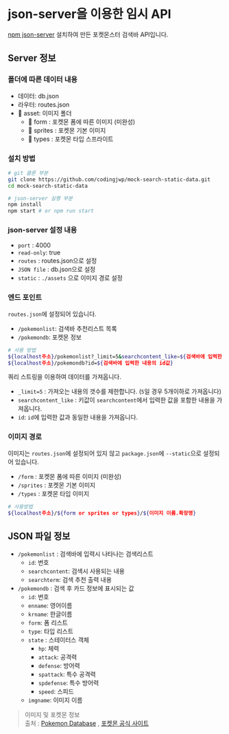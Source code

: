 # json-server을 이용한 임시 API

[npm json-server](https://www.npmjs.com/package/json-server) 설치하여 만든 포켓몬스터 검색바 API입니다.

##  Server 정보

### 폴더에 따른 데이터 내용

- 데이터: db.json
- 라우터: routes.json
- 📂 asset: 이미지 폴더
  - 📂 form : 포켓몬 폼에 따른 이미지 (미완성)
  - 📂 sprites : 포켓몬 기본 이미지
  - 📂 types : 포켓몬 타입 스프라이트

### 설치 방법

```bash
# git 클론 부분
git clone https://github.com/codingjwp/mock-search-static-data.git
cd mock-search-static-data
```

```bash
# json-server 실행 부분
npm install
npm start # or npm run start
```

### json-server 설정 내용
- `port` : 4000
- `read-only`: true
- `routes` : routes.json으로 설정
- `JSON file` : db.json으로 설정
- `static` : `./assets` 으로 이미지 경로 설정  

### 엔드 포인트
`routes.json`에 설정되어 있습니다.
- `/pokemonlist`: 검색바 추천리스트 목록
- `/pokemondb`: 포켓몬 정보

```bash
# 사용 방법
${localhost주소}/pokemonlist?_limit=5&searchcontent_like=${검색바에 입력한 내용}
${localhost주소}/pokemondb?id=${검색바에 입력한 내용의 id값}
```

쿼리 스트링을 이용하여 데이터를 가져옵니다.
- `_limit=5` : 가져오는 내용의 갯수를 제한합니다. (`5`일 경우 5개이하로 가져옵니다)
- `searchcontent_like` : 키값이 `searchcontent`에서 입력한 값을 포함한 내용을 가져옵니다.
- `id`: `id`에 입력한 값과 동일한 내용을 가져옵니다.

### 이미지 경로
이미지는 `routes.json`에 설정되어 있지 않고 `package.json`에 `--static`으로 설정되어 있습니다.
- `/form` : 포켓몬 폼에 따른 이미지 (미완성)
- `/sprites` : 포켓몬 기본 이미지
- `/types` : 포켓몬 타입 이미지

```bash
# 사용방법
${localhost주소}/${form or sprites or types}/${이미지 이름.확장명}
```

## JSON 파일 정보

- `/pokemonlist` : 검색바에 입력시 나타나는 검색리스트
  - `id`: 번호
  - `searchcontent`: 검색시 사용되는 내용
  - `searchterm`: 검색 추천 출력 내용
- `/pokemondb` : 검색 후 카드 정보에 표시되는 값
  - `id`: 번호
  - `enname`: 영어이름
  - `krname`: 한글이름
  - `form`: 폼 리스트
  - `type`: 타입 리스트
  - `state` : 스테이터스 객체
    - `hp`: 체력
    - `attack`: 공격력
    - `defense`: 방어력
    - `spattack`: 특수 공격력
    - `spdefense`: 특수 방어력
    - `speed`: 스피드
  - `imgname`: 이미지 이름

> 이미지 및 포켓몬 정보  
> 출처 : [Pokemon Database](https://pokemondb.net/) , [포켓몬 공식 사이트](https://pokemonkorea.co.kr/pokedex)
